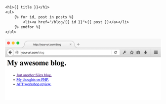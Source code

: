 ```twig
<h1>{{ title }}</h1>
<ul>
    {% for id, post in posts %}
        <li><a href="/blog/{{ id }}">{{ post }}</a></li>
    {% endfor %}
</ul>
```

![Rendered twig template screenshot](resources/twig-rendered.png)
